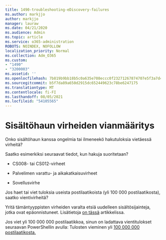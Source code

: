 ```yaml
---
title: 1490-troubleshooting-eDiscovery-failures
ms.author: markjjo
author: markjjo
manager: lauraw
ms.date: 04/21/2020
ms.audience: Admin
ms.topic: article
ms.service: o365-administration
ROBOTS: NOINDEX, NOFOLLOW
localization_priority: Normal
ms.collection: Adm_O365
ms.custom:
- "1490"
- "3200003"
ms.assetid: ''
ms.openlocfilehash: 7b819b9bb18b5c0a635e708eccc0f23271267874707e5f3a7d41b633a05f2822
ms.sourcegitcommit: b5f7da89a650d2915dc652449623c78be6247175
ms.translationtype: MT
ms.contentlocale: fi-FI
ms.lasthandoff: 08/05/2021
ms.locfileid: "54105565"
---
```

# <a name="troubleshoot-content-search-errors"></a>Sisältöhaun virheiden vianmääritys

Onko sisältöhaun kanssa ongelmia tai ilmeneekö hakutuloksia vietäessä virheitä?

Saatko esimerkiksi seuraavat tiedot, kun hakuja suoritetaan?

- CS008- tai CS012-virheet

- Palvelimen varattu- ja aikakatkaisuvirheet

- Sovellusvirhe

Jos haet tai viet tuloksia useista postilaatikoista (yli 100 000 postilaatikosta), saatko vientivirheitä?

Yritä tämäntyyppisten virheiden varalta etsiä uudelleen sisältösijainteja, jotka ovat epäonnistuneet. Lisätietoja  [on tässä](https://docs.microsoft.com/microsoft-365/compliance/retry-failed-content-search) artikkelissa.

Jos viet yli 100 000 000 postilaatikkoa, sinun on ladattava vientitulokset seuraavan PowerShellin avulla: Tulosten vieminen yli [100 000 000 postilaatikosta.](https://docs.microsoft.com/microsoft-365/compliance/export-search-results?view=o365-worldwide%23exporting-results-from-more-than-100000-mailboxes)
